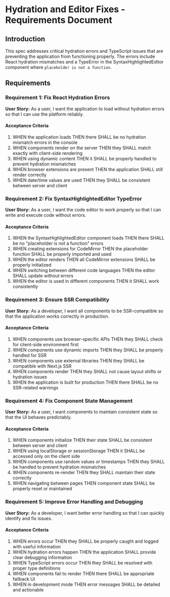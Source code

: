 # Hydration and Editor Fixes - Requirements Document

## Introduction

This spec addresses critical hydration errors and TypeScript issues that are preventing the application from functioning properly. The errors include React hydration mismatches and a TypeError in the SyntaxHighlightedEditor component where `placeholder is not a function`.

## Requirements

### Requirement 1: Fix React Hydration Errors

**User Story:** As a user, I want the application to load without hydration errors so that I can use the platform reliably.

#### Acceptance Criteria

1. WHEN the application loads THEN there SHALL be no hydration mismatch errors in the console
2. WHEN components render on the server THEN they SHALL match exactly with client-side rendering
3. WHEN using dynamic content THEN it SHALL be properly handled to prevent hydration mismatches
4. WHEN browser extensions are present THEN the application SHALL still render correctly
5. WHEN date/time values are used THEN they SHALL be consistent between server and client

### Requirement 2: Fix SyntaxHighlightedEditor TypeError

**User Story:** As a user, I want the code editor to work properly so that I can write and execute code without errors.

#### Acceptance Criteria

1. WHEN the SyntaxHighlightedEditor component loads THEN there SHALL be no "placeholder is not a function" errors
2. WHEN creating extensions for CodeMirror THEN the placeholder function SHALL be properly imported and used
3. WHEN the editor renders THEN all CodeMirror extensions SHALL be properly initialized
4. WHEN switching between different code languages THEN the editor SHALL update without errors
5. WHEN the editor is used in different components THEN it SHALL work consistently

### Requirement 3: Ensure SSR Compatibility

**User Story:** As a developer, I want all components to be SSR-compatible so that the application works correctly in production.

#### Acceptance Criteria

1. WHEN components use browser-specific APIs THEN they SHALL check for client-side environment first
2. WHEN components use dynamic imports THEN they SHALL be properly handled for SSR
3. WHEN components use external libraries THEN they SHALL be compatible with Next.js SSR
4. WHEN components render THEN they SHALL not cause layout shifts or hydration issues
5. WHEN the application is built for production THEN there SHALL be no SSR-related warnings

### Requirement 4: Fix Component State Management

**User Story:** As a user, I want components to maintain consistent state so that the UI behaves predictably.

#### Acceptance Criteria

1. WHEN components initialize THEN their state SHALL be consistent between server and client
2. WHEN using localStorage or sessionStorage THEN it SHALL be accessed only on the client side
3. WHEN components use random values or timestamps THEN they SHALL be handled to prevent hydration mismatches
4. WHEN components re-render THEN they SHALL maintain their state correctly
5. WHEN navigating between pages THEN component state SHALL be properly reset or maintained

### Requirement 5: Improve Error Handling and Debugging

**User Story:** As a developer, I want better error handling so that I can quickly identify and fix issues.

#### Acceptance Criteria

1. WHEN errors occur THEN they SHALL be properly caught and logged with useful information
2. WHEN hydration errors happen THEN the application SHALL provide clear debugging information
3. WHEN TypeScript errors occur THEN they SHALL be resolved with proper type definitions
4. WHEN components fail to render THEN there SHALL be appropriate fallback UI
5. WHEN in development mode THEN error messages SHALL be detailed and actionable